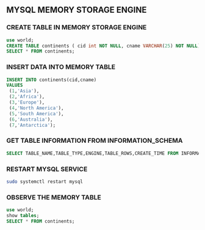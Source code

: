 ## MYSQL MEMORY STORAGE ENGINE

### CREATE TABLE IN MEMORY STORAGE ENGINE
```sql
use world;
CREATE TABLE continents ( cid int NOT NULL, cname VARCHAR(25) NOT NULL) ENGINE=MEMORY;
SELECT * FROM continents;
```

### INSERT DATA INTO MEMORY TABLE
```sql
INSERT INTO continents(cid,cname) 
VALUES
 (1,'Asia'),
 (2,'Africa'),
 (3,'Europe'),
 (4,'North America'),
 (5,'South America'),
 (6,'Australia'),
 (7,'Antarctica');
```

### GET TABLE INFORMATION FROM INFORMATION_SCHEMA
```sql
SELECT TABLE_NAME,TABLE_TYPE,ENGINE,TABLE_ROWS,CREATE_TIME FROM INFORMATION_SCHEMA.TABLES WHERE ENGINE='MEMORY';
```

### RESTART MYSQL SERVICE
```sh
sudo systemctl restart mysql
```

### OBSERVE THE MEMORY TABLE
```sql
use world;
show tables;
SELECT * FROM continents;
```